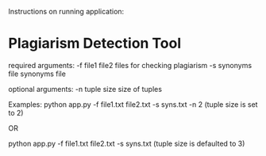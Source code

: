 Instructions on running application:

Plagiarism Detection Tool
=========================
required arguments:
  -f file1 file2    files for checking plagiarism
  -s synonyms file  synonyms file

optional arguments:
  -n tuple size     size of tuples

Examples:
python app.py -f file1.txt file2.txt -s syns.txt -n 2 
(tuple size is set to 2)

OR

python app.py -f file1.txt file2.txt -s syns.txt
(tuple size is defaulted to 3)
